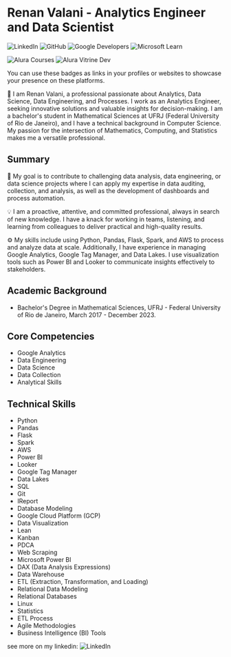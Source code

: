 # Renan Valani - Analytics Engineer and Data Scientist

![LinkedIn](https://img.shields.io/badge/LinkedIn-renanvalani-blue?style=flat&logo=linkedin)  ![GitHub](https://img.shields.io/badge/GitHub-revalani-black?style=flat&logo=github)
![Google Developers](https://img.shields.io/badge/Google%20Developers-revalani-black?style=flat&logo=google) ![Microsoft Learn](https://img.shields.io/badge/Microsoft%20Learn-renanvalani-blue?style=flat&logo=microsoft)

![Alura Courses](https://img.shields.io/badge/Alura%20Courses-renanvalani-blue?style=flat&logo=alura) ![Alura Vitrine Dev](https://img.shields.io/badge/Alura%20Vitrine%20Dev-renanvalani-blue?style=flat&logo=alura)

You can use these badges as links in your profiles or websites to showcase your presence on these platforms.

🚀 I am Renan Valani, a professional passionate about Analytics, Data Science, Data Engineering, and Processes. I work as an Analytics Engineer, seeking innovative solutions and valuable insights for decision-making. I am a bachelor's student in Mathematical Sciences at UFRJ (Federal University of Rio de Janeiro), and I have a technical background in Computer Science. My passion for the intersection of Mathematics, Computing, and Statistics makes me a versatile professional.

## Summary

💼 My goal is to contribute to challenging data analysis, data engineering, or data science projects where I can apply my expertise in data auditing, collection, and analysis, as well as the development of dashboards and process automation.

💡 I am a proactive, attentive, and committed professional, always in search of new knowledge. I have a knack for working in teams, listening, and learning from colleagues to deliver practical and high-quality results.

⚙️ My skills include using Python, Pandas, Flask, Spark, and AWS to process and analyze data at scale. Additionally, I have experience in managing Google Analytics, Google Tag Manager, and Data Lakes. I use visualization tools such as Power BI and Looker to communicate insights effectively to stakeholders.

## Academic Background

- Bachelor's Degree in Mathematical Sciences, UFRJ - Federal University of Rio de Janeiro, March 2017 - December 2023.

## Core Competencies

- Google Analytics
- Data Engineering
- Data Science
- Data Collection
- Analytical Skills

## Technical Skills

- Python
- Pandas
- Flask
- Spark
- AWS
- Power BI
- Looker
- Google Tag Manager
- Data Lakes
- SQL
- Git
- IReport
- Database Modeling
- Google Cloud Platform (GCP)
- Data Visualization
- Lean
- Kanban
- PDCA
- Web Scraping
- Microsoft Power BI
- DAX (Data Analysis Expressions)
- Data Warehouse
- ETL (Extraction, Transformation, and Loading)
- Relational Data Modeling
- Relational Databases
- Linux
- Statistics
- ETL Process
- Agile Methodologies
- Business Intelligence (BI) Tools

see more on my linkedin: ![LinkedIn](https://img.shields.io/badge/LinkedIn-renanvalani-blue?style=flat&logo=linkedin)



<!--
**revalani/revalani** is a ✨ _special_ ✨ repository because its `README.md` (this file) appears on your GitHub profile.

Here are some ideas to get you started:

- 🔭 I’m currently working on ...
- 🌱 I’m currently learning ...
- 👯 I’m looking to collaborate on ...
- 🤔 I’m looking for help with ...
- 💬 Ask me about ...
- 📫 How to reach me: ...
- 😄 Pronouns: ...
- ⚡ Fun fact: ...
-->
